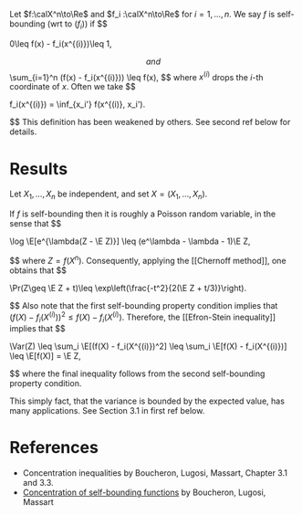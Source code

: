 
Let $f:\calX^n\to\Re$ and $f_i :\calX^n\to\Re$ for $i=1,\dots,n$. We say $f$ is self-bounding (wrt to $(f_i)$) if 
$$

0\leq f(x) - f_i(x^{(i)})\leq 1,

$$
and $$
\sum_{i=1}^n (f(x) - f_i(x^{(i)})) \leq f(x),
$$ where $x^{(i)}$ drops the $i$-th coordinate of $x$. Often we take 
$$

f_i(x^{(i)}) = \inf_{x_i'} f(x^{(i)}, x_i').

$$
This definition has been weakened by others. See second ref below for details. 

# Results 

Let $X_1, \dots, X_n$ be independent, and set $X = (X_1,\dots,X_n).$ 

If $f$ is self-bounding then it is roughly a Poisson random variable, in the sense that 
$$

\log  \E[e^{\lambda(Z - \E Z)}] \leq (e^\lambda - \lambda - 1)\E Z,

$$
where $Z = f(X^n)$. Consequently, applying the [[Chernoff method]], one obtains that 
$$

\Pr(Z\geq \E Z + t)\leq \exp\left(\frac{-t^2}{2(\E Z + t/3)}\right).

$$
Also note that the first self-bounding property condition implies that $(f(X) - f_i(X^{(i)}))^2 \leq f(X) - f_i(X^{(i)})$. Therefore, the [[Efron-Stein inequality]] implies that 
$$

\Var(Z) \leq \sum_i \E[(f(X) - f_i(X^{(i)})^2] \leq \sum_i \E[f(X) - f_i(X^{(i)})] \leq \E[f(X)] = \E Z,

$$
where the final inequality follows from the second self-bounding property condition. 

This simply fact, that the variance is bounded by the expected value, has many applications. See Section 3.1 in first ref below. 

# References 
- Concentration inequalities by Boucheron, Lugosi, Massart, Chapter 3.1 and 3.3. 
- [Concentration of self-bounding functions](https://econ.upf.edu/~lugosi/boluma4.pdf) by Boucheron, Lugosi, Massart
 